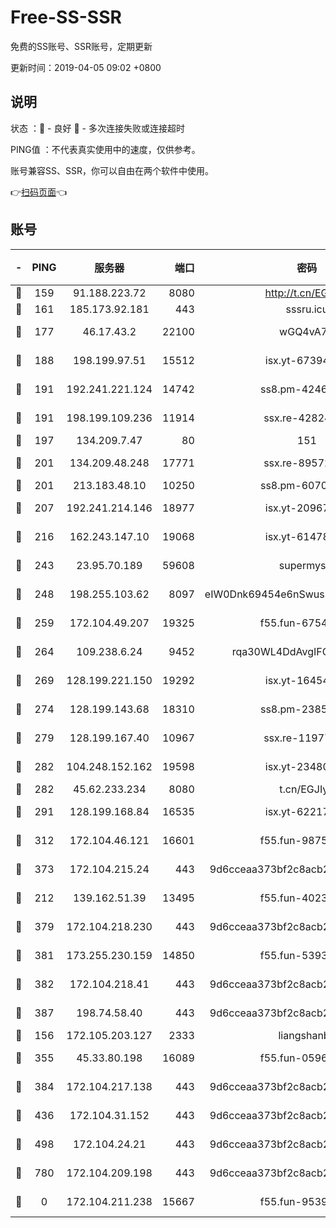 # Free-SS-SSR

免费的SS账号、SSR账号，定期更新

更新时间：2019-04-05 09:02 +0800

## 说明

状态     ：🙂 - 良好 🙁 - 多次连接失败或连接超时

PING值   ：不代表真实使用中的速度，仅供参考。

账号兼容SS、SSR，你可以自由在两个软件中使用。

👉[扫码页面](https://liesauer.github.io/Free-SS-SSR/)👈

## 账号

|-|PING|服务器|端口|密码|加密方式|区域|
|:----:|:----:|:-----:|-----:|:----:|:----:|:----:|
|🙂|159|91.188.223.72|8080|http://t.cn/EGJIyrl|rc4-md5|RU|
|🙂|161|185.173.92.181|443|sssru.icu|rc4-md5|RU|
|🙂|177|46.17.43.2|22100|wGQ4vA7D|aes-256-gcm|RU|
|🙂|188|198.199.97.51|15512|isx.yt-67394255|aes-256-cfb|US|
|🙂|191|192.241.221.124|14742|ss8.pm-42467261|aes-256-cfb|US|
|🙂|191|198.199.109.236|11914|ssx.re-42824797|aes-256-cfb|US|
|🙂|197|134.209.7.47|80|151|chacha20|US|
|🙂|201|134.209.48.248|17771|ssx.re-89572138|aes-256-cfb|US|
|🙂|201|213.183.48.10|10250|ss8.pm-60707476|rc4-md5|RU|
|🙂|207|192.241.214.146|18977|isx.yt-20967383|aes-256-cfb|US|
|🙂|216|162.243.147.10|19068|isx.yt-61478887|aes-256-cfb|US|
|🙂|243|23.95.70.189|59608|supermyssr|chacha20-ietf|US|
|🙂|248|198.255.103.62|8097|eIW0Dnk69454e6nSwuspv9DmS201tQ0D|aes-256-cfb|US|
|🙂|259|172.104.49.207|19325|f55.fun-67542122|aes-256-cfb|SG|
|🙂|264|109.238.6.24|9452|rqa30WL4DdAvgIFG6Fs3znzTa|aes-256-cfb|FR|
|🙂|269|128.199.221.150|19292|isx.yt-16454453|aes-256-cfb|SG|
|🙂|274|128.199.143.68|18310|ss8.pm-23855418|aes-256-cfb|SG|
|🙂|279|128.199.167.40|10967|ssx.re-11977047|aes-256-cfb|SG|
|🙂|282|104.248.152.162|19598|isx.yt-23480328|aes-256-cfb|SG|
|🙂|282|45.62.233.234|8080|t.cn/EGJIyrl|rc4-md5|CA|
|🙂|291|128.199.168.84|16535|isx.yt-62217895|aes-256-cfb|SG|
|🙂|312|172.104.46.121|16601|f55.fun-98755014|aes-256-cfb|SG|
|🙂|373|172.104.215.24|443|9d6cceaa373bf2c8acb22e60b6a58be6|aes-256-cfb|US|
|🙂|212|139.162.51.39|13495|f55.fun-40234705|aes-256-cfb|SG|
|🙂|379|172.104.218.230|443|9d6cceaa373bf2c8acb22e60b6a58be6|aes-256-cfb|US|
|🙂|381|173.255.230.159|14850|f55.fun-53932757|aes-256-cfb|US|
|🙂|382|172.104.218.41|443|9d6cceaa373bf2c8acb22e60b6a58be6|aes-256-cfb|US|
|🙂|387|198.74.58.40|443|9d6cceaa373bf2c8acb22e60b6a58be6|aes-256-cfb|US|
|🙁|156|172.105.203.127|2333|liangshanbo|chacha20|JP|
|🙁|355|45.33.80.198|16089|f55.fun-05960276|aes-256-cfb|US|
|🙁|384|172.104.217.138|443|9d6cceaa373bf2c8acb22e60b6a58be6|aes-256-cfb|US|
|🙁|436|172.104.31.152|443|9d6cceaa373bf2c8acb22e60b6a58be6|aes-256-cfb|US|
|🙁|498|172.104.24.21|443|9d6cceaa373bf2c8acb22e60b6a58be6|aes-256-cfb|US|
|🙁|780|172.104.209.198|443|9d6cceaa373bf2c8acb22e60b6a58be6|aes-256-cfb|US|
|🙁|0|172.104.211.238|15667|f55.fun-95394405|aes-256-cfb|US|
